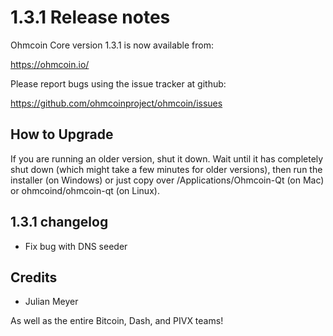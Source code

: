 1.3.1 Release notes
====================

Ohmcoin Core version 1.3.1 is now available from:

  https://ohmcoin.io/

Please report bugs using the issue tracker at github:

  https://github.com/ohmcoinproject/ohmcoin/issues


How to Upgrade
--------------

If you are running an older version, shut it down. Wait until it has completely
shut down (which might take a few minutes for older versions), then run the
installer (on Windows) or just copy over /Applications/Ohmcoin-Qt (on Mac) or
ohmcoind/ohmcoin-qt (on Linux).


1.3.1 changelog
----------------

- Fix bug with DNS seeder


Credits
--------

- Julian Meyer

As well as the entire Bitcoin, Dash, and PIVX teams!